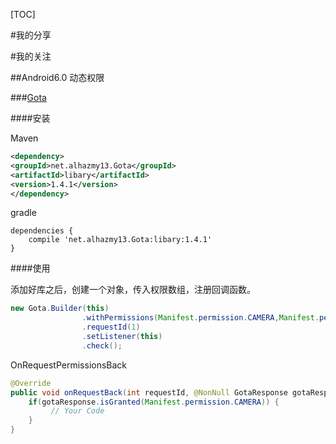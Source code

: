 [TOC]

#我的分享

#我的关注

##Android6.0 动态权限

###[Gota](https://github.com/alhazmy13/Gota)

####安装

Maven

```xml
<dependency>
<groupId>net.alhazmy13.Gota</groupId>
<artifactId>libary</artifactId>
<version>1.4.1</version>
</dependency>
```

gradle

```
dependencies {
	compile 'net.alhazmy13.Gota:libary:1.4.1'
}
```

####使用

添加好库之后，创建一个对象，传入权限数组，注册回调函数。

```java
new Gota.Builder(this)
                .withPermissions(Manifest.permission.CAMERA,Manifest.permission.ACCESS_FINE_LOCATION,Manifest.permission.CALL_PHONE)
                .requestId(1)
                .setListener(this)
                .check();
```

OnRequestPermissionsBack

```java
@Override
public void onRequestBack(int requestId, @NonNull GotaResponse gotaResponse) {
	if(gotaResponse.isGranted(Manifest.permission.CAMERA)) {
		 // Your Code
	}
}
```


